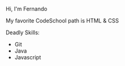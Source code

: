 Hi, I'm Fernando

My favorite CodeSchool path is HTML & CSS

Deadly Skills:
* Git 
* Java
* Javascript

